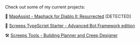 Check out some of my current projects:

:scroll: [MapAssist - Maphack for Diablo II: Resurrected](https://github.com/admon84/MapAssist) [DETECTED]

:rocket: [Screeps TypeScript Starter - Advanced Bot Framework edition](https://github.com/admon84/screeps-typescript-starter)

:hammer_and_wrench: [Screeps Tools - Building Planner and Creep Designer](https://screeps.admon.dev)
